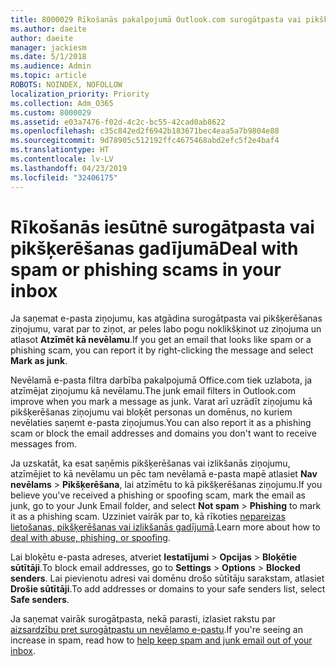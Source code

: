 ```yaml
---
title: 8000029 Rīkošanās pakalpojumā Outlook.com surogātpasta vai pikšķerēšanas gadījumā
ms.author: daeite
author: daeite
manager: jackiesm
ms.date: 5/1/2018
ms.audience: Admin
ms.topic: article
ROBOTS: NOINDEX, NOFOLLOW
localization_priority: Priority
ms.collection: Adm_O365
ms.custom: 8000029
ms.assetid: e03a7476-f02d-4c2c-bc55-42cad0ab8622
ms.openlocfilehash: c35c842ed2f6942b183671bec4eaa5a7b9804e88
ms.sourcegitcommit: 9d78905c512192ffc4675468abd2efc5f2e4baf4
ms.translationtype: HT
ms.contentlocale: lv-LV
ms.lasthandoff: 04/23/2019
ms.locfileid: "32406175"
---
```

# <a name="deal-with-spam-or-phishing-scams-in-your-inbox"></a><span data-ttu-id="10f06-102">Rīkošanās iesūtnē surogātpasta vai pikšķerēšanas gadījumā</span><span class="sxs-lookup"><span data-stu-id="10f06-102">Deal with spam or phishing scams in your inbox</span></span>

<span data-ttu-id="10f06-103">Ja saņemat e-pasta ziņojumu, kas atgādina surogātpasta vai pikšķerēšanas ziņojumu, varat par to ziņot, ar peles labo pogu noklikšķinot uz ziņojuma un atlasot **Atzīmēt kā nevēlamu**.</span><span class="sxs-lookup"><span data-stu-id="10f06-103">If you get an email that looks like spam or a phishing scam, you can report it by right-clicking the message and select **Mark as junk**.</span></span> 
  
<span data-ttu-id="10f06-104">Nevēlamā e-pasta filtra darbība pakalpojumā Office.com tiek uzlabota, ja atzīmējat ziņojumu kā nevēlamu.</span><span class="sxs-lookup"><span data-stu-id="10f06-104">The junk email filters in Outlook.com improve when you mark a message as junk.</span></span> <span data-ttu-id="10f06-105">Varat arī uzrādīt ziņojumu kā pikšķerēšanas ziņojumu vai bloķēt personas un domēnus, no kuriem nevēlaties saņemt e-pasta ziņojumus.</span><span class="sxs-lookup"><span data-stu-id="10f06-105">You can also report it as a phishing scam or block the email addresses and domains you don't want to receive messages from.</span></span>
  
<span data-ttu-id="10f06-106">Ja uzskatāt, ka esat saņēmis pikšķerēšanas vai izlikšanās ziņojumu, atzīmējiet to kā nevēlamu un pēc tam nevēlamā e-pasta mapē atlasiet **Nav nevēlams** \> **Pikšķerēšana**, lai atzīmētu to kā pikšķerēšanas ziņojumu.</span><span class="sxs-lookup"><span data-stu-id="10f06-106">If you believe you've received a phishing or spoofing scam, mark the email as junk, go to your Junk Email folder, and select **Not spam** \> **Phishing** to mark it as a phishing scam.</span></span> <span data-ttu-id="10f06-107">Uzziniet vairāk par to, kā rīkoties [nepareizas lietošanas, pikšķerēšanas vai izlikšanās gadījumā](https://go.microsoft.com/fwlink/p/?linkid=873139).</span><span class="sxs-lookup"><span data-stu-id="10f06-107">Learn more about how to [deal with abuse, phishing, or spoofing](https://go.microsoft.com/fwlink/p/?linkid=873139).</span></span>
  
<span data-ttu-id="10f06-108">Lai bloķētu e-pasta adreses, atveriet **Iestatījumi** \> **Opcijas** \> **Bloķētie sūtītāji**.</span><span class="sxs-lookup"><span data-stu-id="10f06-108">To block email addresses, go to **Settings** \> **Options** \> **Blocked senders**.</span></span> <span data-ttu-id="10f06-109">Lai pievienotu adresi vai domēnu drošo sūtītāju sarakstam, atlasiet **Drošie sūtītāji**.</span><span class="sxs-lookup"><span data-stu-id="10f06-109">To add addresses or domains to your safe senders list, select **Safe senders**.</span></span> 
  
<span data-ttu-id="10f06-110">Ja saņemat vairāk surogātpasta, nekā parasti, izlasiet rakstu par [aizsardzību pret surogātpastu un nevēlamo e-pastu](https://go.microsoft.com/fwlink/p/?linkid=873140).</span><span class="sxs-lookup"><span data-stu-id="10f06-110">If you're seeing an increase in spam, read how to [help keep spam and junk email out of your inbox](https://go.microsoft.com/fwlink/p/?linkid=873140).</span></span>
  

